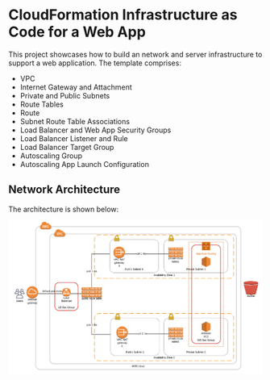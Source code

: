 [arch]:images/arch.png
# CloudFormation Infrastructure as Code for a Web App

This project showcases how to build an network and server infrastructure to support a web application. The template comprises:

* VPC
* Internet Gateway and Attachment
* Private and Public Subnets
* Route Tables
* Route
* Subnet Route Table Associations
* Load Balancer and Web App Security Groups
* Load Balancer Listener and Rule
* Load Balancer Target Group
* Autoscaling Group
* Autoscaling App Launch Configuration

## Network Architecture

The architecture is shown below:

![arch]